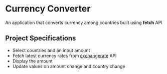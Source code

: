 # Currency Converter

An application that converts currency among countries built using **fetch** API

## Project Specifications

- Select countries and an input amount
- Fetch latest currency rates from [exchangerate](https://www.exchangerate-api.com/docs/free-exchange-rate-api) API
- Display the amount
- Update values on amount change and country change
